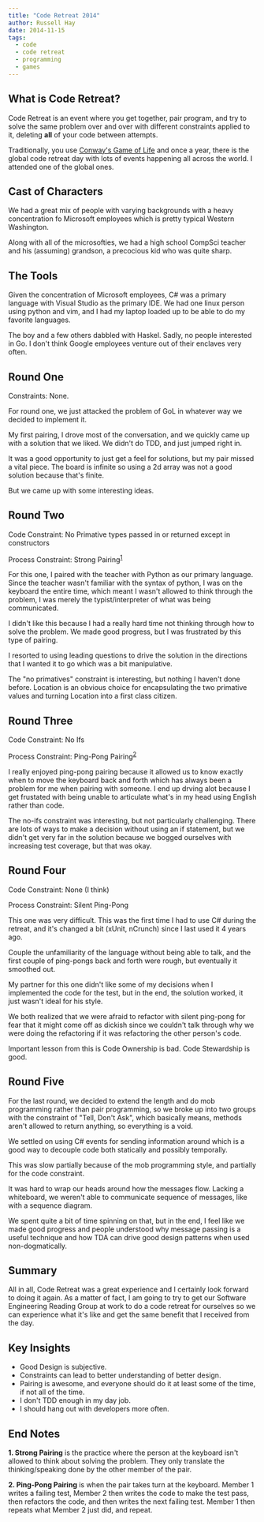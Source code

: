 ```yaml
---
title: "Code Retreat 2014"
author: Russell Hay
date: 2014-11-15
tags:
  - code
  - code retreat
  - programming
  - games
---
```

## What is Code Retreat?

Code Retreat is an event where you get together, pair program, and try to solve the same problem over and over with different constraints applied to it, deleting **all** of your code between attempts.

Traditionally, you use [Conway's Game of Life](http://en.wikipedia.org/wiki/Conway%27s_Game_of_Life) and once a year, there is the global code retreat day with lots of events happening all across the world.  I attended one of the global ones.

## Cast of Characters

We had a great mix of people with varying backgrounds with a heavy concentration fo Microsoft employees which is pretty typical Western Washington.

Along with all of the microsofties, we had a high school CompSci teacher and his (assuming) grandson, a precocious kid who was quite sharp.

## The Tools

Given the concentration of Microsoft employees, C# was a primary language with Visual Studio as the primary IDE.  We had one linux person using python and vim, and I had my laptop loaded up to be able to do my favorite languages.

The boy and a few others dabbled with Haskel.  Sadly, no people interested in Go.  I don't think Google employees venture out of their enclaves very often.

## Round One
Constraints: None.

For round one, we just attacked the problem of GoL in whatever way we decided to implement it.

My first pairing, I drove most of the conversation, and we quickly came up with a solution that we liked.  We didn't do TDD, and just jumped right in.

It was a good opportunity to just get a feel for solutions, but my pair missed a vital piece.  The board is infinite so using a 2d array was not a good solution because that's finite.

But we came up with some interesting ideas.

## Round Two

Code Constraint: No Primative types passed in or returned except in constructors

Process Constraint: Strong Pairing<sup>[1](#footnote_1)</sup>

For this one, I paired with the teacher with Python as our primary language.  Since the teacher wasn't familiar with the syntax of python, I was on the keyboard the entire time, which meant I wasn't allowed to think through the problem, I was merely the typist/interpreter of what was being communicated.

I didn't like this because I had a really hard time not thinking through how to solve the problem.  We made good progress, but I was frustrated by this type of pairing.

I resorted to using leading questions to drive the solution in the directions that I wanted it to go which was a bit manipulative.

The "no primatives" constraint is interesting, but nothing I haven't done before.  Location is an obvious choice for encapsulating the two primative values and turning Location into a first class citizen.

## Round Three

Code Constraint: No Ifs

Process Constraint: Ping-Pong Pairing<sup>[2](#footnote_2)</sup>

I really enjoyed ping-pong pairing because it allowed us to know exactly when to move the keyboard back and forth which has always been a problem for me when pairing with someone.  I end up drving alot because I get frustated with being unable to articulate what's in my head using English rather than code.

The no-ifs constraint was interesting, but not particularly challenging.  There are lots of ways to make a decision without using an if statement, but we didn't get very far in the solution because we bogged ourselves with increasing test coverage, but that was okay.

## Round Four

Code Constraint: None (I think)

Process Constraint: Silent Ping-Pong

This one was very difficult.  This was the first time I had to use C# during the retreat, and it's changed a bit (xUnit, nCrunch) since I last used it 4 years ago.

Couple the unfamiliarity of the language without being able to talk, and the first couple of ping-pongs back and forth were rough, but eventually it smoothed out.

My partner for this one didn't like some of my decisions when I implemented the code for the test, but in the end, the solution worked, it just wasn't ideal for his style.

We both realized that we were afraid to refactor with silent ping-pong for fear that it might come off as dickish since we couldn't talk through why we were doing the refactoring if it was refactoring the other person's code.

Important lesson from this is Code Ownership is bad.  Code Stewardship is good.

## Round Five

For the last round, we decided to extend the length and do mob programming rather than pair programming, so we broke up into two groups with the constraint of "Tell, Don't Ask", which basically means, methods aren't allowed to return anything, so everything is a void.

We settled on using C# events for sending information around which is a good way to decouple code both statically and possibly temporally.

This was slow partially because of the mob programming style, and partially for the code constraint.

It was hard to wrap our heads around how the messages flow.  Lacking a whiteboard, we weren't able to communicate sequence of messages, like with a sequence diagram.

We spent quite a bit of time spinning on that, but in the end, I feel like we made good progress and people understood why message passing is a useful technique and how TDA can drive good design patterns when used non-dogmatically.

## Summary

All in all, Code Retreat was a great experience and I certainly look forward to doing it again.  As a matter of fact, I am going to try to get our Software Engineering Reading Group at work to do a code retreat for ourselves so we can experience what it's like and get the same benefit that I received from the day.

## Key Insights

* Good Design is subjective.
* Constraints can lead to better understanding of better design.
* Pairing is awesome, and everyone should do it at least some of the time, if not all of the time.
* I don't TDD enough in my day job.
* I should hang out with developers more often.

## End Notes

**<a name="footnote_1">1.</a> Strong Pairing** is the practice where the person at the keyboard isn't allowed to think about solving the problem.  They only translate the thinking/speaking done by the other member of the pair.

**<a name="footnote_2">2.</a> Ping-Pong Pairing** is when the pair takes turn at the keyboard.  Member 1 writes a failing test, Member 2 then writes the code to make the test pass, then refactors the code, and then writes the next failing test.  Member 1 then repeats what Member 2 just did, and repeat.
